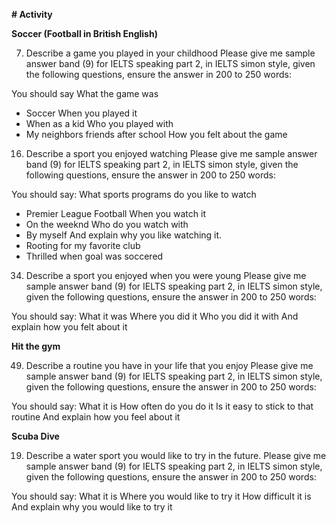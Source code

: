 **# Activity**

**Soccer (Football in British English)**

7. Describe a game you played in your childhood
Please give me sample answer band (9) for IELTS speaking part 2, in IELTS simon style, given the following questions, ensure the answer in 200 to 250 words:

You should say
What the game was
- Soccer 
When you played it
- When as a kid
Who you played with
- My neighbors friends after school
How you felt about the game

16. Describe a sport you enjoyed watching
Please give me sample answer band (9) for IELTS speaking part 2, in IELTS simon style, given the following questions, ensure the answer in 200 to 250 words:

You should say:
What sports programs do you like to watch
- Premier League Football 
When you watch it
- On the weeknd
Who do you watch with
- By myself
And explain why you like watching it.
- Rooting for my favorite club
- Thrilled when goal was soccered


34. Describe a sport you enjoyed when you were young
Please give me sample answer band (9) for IELTS speaking part 2, in IELTS simon style, given the following questions, ensure the answer in 200 to 250 words:

You should say:
What it was
Where you did it
Who you did it with
And explain how you felt about it

**Hit the gym**

49. Describe a routine you have in your life that you enjoy
Please give me sample answer band (9) for IELTS speaking part 2, in IELTS simon style, given the following questions, ensure the answer in 200 to 250 words:

You should say:
What it is
How often do you do it
Is it easy to stick to that routine
And explain how you feel about it


**Scuba Dive**

19. Describe a water sport you would like to try in the future.
Please give me sample answer band (9) for IELTS speaking part 2, in IELTS simon style, given the following questions, ensure the answer in 200 to 250 words:

You should say:
What it is
Where you would like to try it
How difficult it is
And explain why you would like to try it